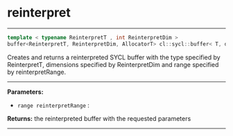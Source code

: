 # reinterpret

---

```cpp
template < typename ReinterpretT , int ReinterpretDim >
buffer<ReinterpretT, ReinterpretDim, AllocatorT> cl::sycl::buffer< T, dimensions, AllocatorT >::reinterpret(range< ReinterpretDim > reinterpretRange) const
```


Creates and returns a reinterpreted SYCL buffer with the type specified by ReinterpretT, dimensions specified by ReinterpretDim and range specified by reinterpretRange. 


---
**Parameters:**

 - `range reinterpretRange`
: 

**Returns:** the reinterpreted buffer with the requested parameters 

---

